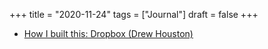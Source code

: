 +++
title = "2020-11-24"
tags = ["Journal"]
draft = false
+++

-   [How I built this: Dropbox (Drew Houston)](https://www.npr.org/2020/11/06/932199300/dropbox-drew-houston?t=1606217144717)